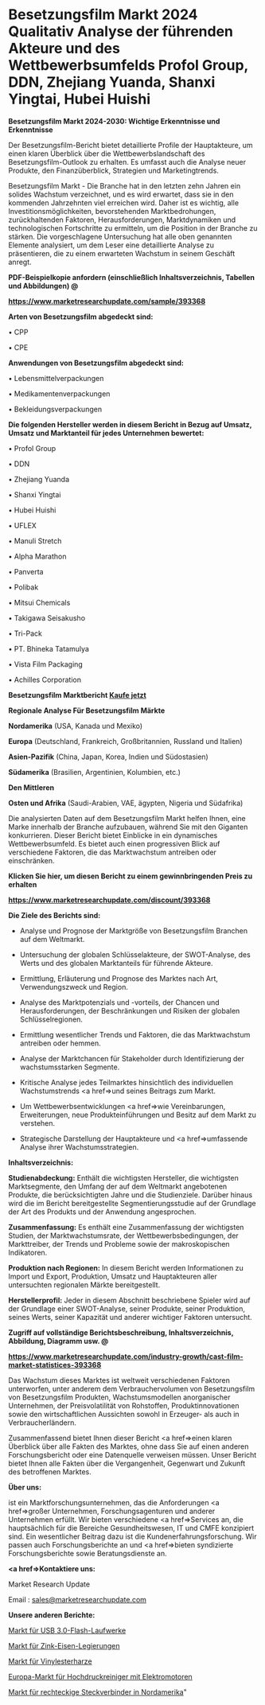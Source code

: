 # Besetzungsfilm Markt 2024 Qualitativ Analyse der führenden Akteure und des Wettbewerbsumfelds Profol Group, DDN, Zhejiang Yuanda, Shanxi Yingtai, Hubei Huishi

<strong>Besetzungsfilm Markt 2024-2030: Wichtige Erkenntnisse und Erkenntnisse</strong>

Der Besetzungsfilm-Bericht bietet detaillierte Profile der Hauptakteure, um einen klaren Überblick über die Wettbewerbslandschaft des Besetzungsfilm-Outlook zu erhalten. Es umfasst auch die Analyse neuer Produkte, den Finanzüberblick, Strategien und Marketingtrends.

Besetzungsfilm Markt - Die Branche hat in den letzten zehn Jahren ein solides Wachstum verzeichnet, und es wird erwartet, dass sie in den kommenden Jahrzehnten viel erreichen wird. Daher ist es wichtig, alle Investitionsmöglichkeiten, bevorstehenden Marktbedrohungen, zurückhaltenden Faktoren, Herausforderungen, Marktdynamiken und technologischen Fortschritte zu ermitteln, um die Position in der Branche zu stärken. Die vorgeschlagene Untersuchung hat alle oben genannten Elemente analysiert, um dem Leser eine detaillierte Analyse zu präsentieren, die zu einem erwarteten Wachstum in seinem Geschäft anregt.



<strong><b>PDF-Beispielkopie anfordern (einschließlich Inhaltsverzeichnis, Tabellen und Abbildungen) @ </b></strong>

<strong><a href=https://www.marketresearchupdate.com/sample/393368>

<strong>https://www.marketresearchupdate.com/sample/393368</u></a></strong></strong>



<strong>Arten von Besetzungsfilm abgedeckt sind:</strong>

• CPP

• CPE



<strong>Anwendungen von Besetzungsfilm abgedeckt sind:</strong>

• Lebensmittelverpackungen

• Medikamentenverpackungen

• Bekleidungsverpackungen



<strong>Die folgenden Hersteller werden in diesem Bericht in Bezug auf Umsatz, Umsatz und Marktanteil für jedes Unternehmen bewertet:</strong>

• Profol Group

• DDN

• Zhejiang Yuanda

• Shanxi Yingtai

• Hubei Huishi

• UFLEX

• Manuli Stretch

• Alpha Marathon

• Panverta

• Polibak

• Mitsui Chemicals

• Takigawa Seisakusho

• Tri-Pack

• PT. Bhineka Tatamulya

• Vista Film Packaging

• Achilles Corporation



<strong>Besetzungsfilm Marktbericht <a href=https://www.marketresearchupdate.com/buynow/393368>Kaufe jetzt</a></strong>



<strong>Regionale Analyse Für Besetzungsfilm Märkte</strong>



<strong>Nordamerika</strong> (USA, Kanada und Mexiko)



<strong>Europa</strong> (Deutschland, Frankreich, Großbritannien, Russland und Italien)



<strong>Asien-Pazifik</strong> (China, Japan, Korea, Indien und Südostasien)



<strong>Südamerika</strong> (Brasilien, Argentinien, Kolumbien, etc.)



<strong>Den Mittleren</strong> 

<strong>Osten und Afrika</strong> (Saudi-Arabien, VAE, ägypten, Nigeria und Südafrika)

Die analysierten Daten auf dem Besetzungsfilm Markt helfen Ihnen, eine Marke innerhalb der Branche aufzubauen, während Sie mit den Giganten konkurrieren. Dieser Bericht bietet Einblicke in ein dynamisches Wettbewerbsumfeld. Es bietet auch einen progressiven Blick auf verschiedene Faktoren, die das Marktwachstum antreiben oder einschränken.



<strong>Klicken Sie hier, um diesen Bericht zu einem gewinnbringenden Preis zu erhalten
</strong>

<strong><a href=https://www.marketresearchupdate.com/discount/393368>https://www.marketresearchupdate.com/discount/393368</b></u></strong></a>



<strong>Die Ziele des Berichts sind:</strong>

- Analyse und Prognose der Marktgröße von Besetzungsfilm Branchen auf dem Weltmarkt.

- Untersuchung der globalen Schlüsselakteure, der SWOT-Analyse, des Werts und des globalen Marktanteils für führende Akteure.

- Ermittlung, Erläuterung und Prognose des Marktes nach Art, Verwendungszweck und Region.

- Analyse des Marktpotenzials und -vorteils, der Chancen und Herausforderungen, der Beschränkungen und Risiken der globalen Schlüsselregionen.

- Ermittlung wesentlicher Trends und Faktoren, die das Marktwachstum antreiben oder hemmen.

- Analyse der Marktchancen für Stakeholder durch Identifizierung der wachstumsstarken Segmente.

- Kritische Analyse jedes Teilmarktes hinsichtlich des individuellen Wachstumstrends <a href=>und</a> seines Beitrags zum Markt.

- Um Wettbewerbsentwicklungen <a href=>wie</a> Vereinbarungen, Erweiterungen, neue Produkteinführungen und Besitz auf dem Markt zu verstehen.

- Strategische Darstellung der Hauptakteure und <a href=>umfas</a>sende Analyse ihrer Wachstumsstrategien.



<strong>Inhaltsverzeichnis:</strong>



<strong>Studienabdeckung:</strong> Enthält die wichtigsten Hersteller, die wichtigsten Marktsegmente, den Umfang der auf dem Weltmarkt angebotenen Produkte, die berücksichtigten Jahre und die Studienziele. Darüber hinaus wird die im Bericht bereitgestellte Segmentierungsstudie auf der Grundlage der Art des Produkts und der Anwendung angesprochen.



<strong>Zusammenfassung:</strong> Es enthält eine Zusammenfassung der wichtigsten Studien, der Marktwachstumsrate, der Wettbewerbsbedingungen, der Markttreiber, der Trends und Probleme sowie der makroskopischen Indikatoren.



<strong>Produktion nach Regionen:</strong> In diesem Bericht werden Informationen zu Import und Export, Produktion, Umsatz und Hauptakteuren aller untersuchten regionalen Märkte bereitgestellt.



<strong>Herstellerprofil:</strong> Jeder in diesem Abschnitt beschriebene Spieler wird auf der Grundlage einer SWOT-Analyse, seiner Produkte, seiner Produktion, seines Werts, seiner Kapazität und anderer wichtiger Faktoren untersucht.



<strong><b>Zugriff auf vollständige Berichtsbeschreibung, Inhaltsverzeichnis, Abbildung, Diagramm usw. @ </b></strong>

<strong><a href=https://www.marketresearchupdate.com/industry-growth/cast-film-market-statistices-393368>https://www.marketresearchupdate.com/industry-growth/cast-film-market-statistices-393368</a></strong>

Das Wachstum dieses Marktes ist weltweit verschiedenen Faktoren unterworfen, unter anderem dem Verbrauchervolumen von Besetzungsfilm von Besetzungsfilm Produkten, Wachstumsmodellen anorganischer Unternehmen, der Preisvolatilität von Rohstoffen, Produktinnovationen sowie den wirtschaftlichen Aussichten sowohl in Erzeuger- als auch in Verbraucherländern.

Zusammenfassend bietet Ihnen dieser Bericht <a href=>einen</a> klaren Überblick über alle Fakten des Marktes, ohne dass Sie auf einen anderen Forschungsbericht oder eine Datenquelle verweisen müssen. Unser Bericht bietet Ihnen alle Fakten über die Vergangenheit, Gegenwart und Zukunft des betroffenen Marktes.



<strong>Über uns:</strong>

 ist ein Marktforschungsunternehmen, das die Anforderungen <a href=>großer</a> Unternehmen, Forschungsagenturen und anderer Unternehmen erfüllt. Wir bieten verschiedene <a href=>Services</a> an, die hauptsächlich für die Bereiche Gesundheitswesen, IT und CMFE konzipiert sind. Ein wesentlicher Beitrag dazu ist die Kundenerfahrungsforschung. Wir passen auch Forschungsberichte an und <a href=>bieten</a> syndizierte Forschungsberichte sowie Beratungsdienste an.



<strong><a href=>Kontaktiere uns:</a></strong>

Market Research Update

Email : sales@marketresearchupdate.com



<strong>Unsere anderen Berichte:</strong>

<a href=https://www.linkedin.com/pulse/usb-3-0-flash-drive-market-trends-2023>Markt für USB 3.0-Flash-Laufwerke</a>

<a href=https://www.linkedin.com/pulse/zinc-iron-alloy-market-sizing-up-anticipating>Markt für Zink-Eisen-Legierungen</a>

<a href=https://www.linkedin.com/pulse/vinyl-ester-resins-market-2023-remarking-enormous>Markt für Vinylesterharze</a>

<a href=https://www.linkedin.com/pulse/europe-electric-motor-high-pressure-washer-market>Europa-Markt für Hochdruckreiniger mit Elektromotoren</a>

<a href=https://www.linkedin.com/pulse/north-america-rectangular-connectors-market-analysis>Markt für rechteckige Steckverbinder in Nordamerika</a>"
